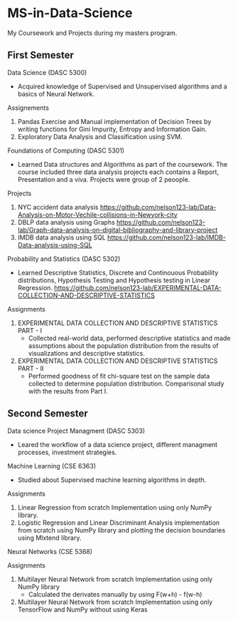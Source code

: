 # MS-in-Data-Science
My Coursework and Projects during my masters program.

## First Semester

Data Science (DASC 5300)
- Acquired knowledge of Supervised and Unsupervised algorithms and a basics of Neural Network.

Assignements
1) Pandas Exercise and Manual implementation of Decision Trees by writing functions for Gini Impurity, Entropy and Information Gain.
2) Exploratory Data Analysis and Classification using SVM.

Foundations of Computing (DASC 5301)
- Learned Data structures and Algorithms as part of the coursework. The course included three data analysis projects each contains a Report, Presentation and a viva. Projects were group of 2 peoople.

Projects
1) NYC accident data analysis https://github.com/nelson123-lab/Data-Analysis-on-Motor-Vechile-collisions-in-Newyork-city
3) DBLP data analysis using Graphs https://github.com/nelson123-lab/Graph-data-analysis-on-digital-bibliography-and-library-project
4) IMDB data analysis using SQL https://github.com/nelson123-lab/IMDB-Data-analysis-using-SQL

Probability and Statistics (DASC 5302)
- Learned Descriptive Statistics, Discrete and Continouous Probability distributions, Hypothesis Testing and Hypothesis testing in Linear Regression. https://github.com/nelson123-lab/EXPERIMENTAL-DATA-COLLECTION-AND-DESCRIPTIVE-STATISTICS

Assignments
1) EXPERIMENTAL DATA COLLECTION AND DESCRIPTIVE STATISTICS PART - I
    - Collected real-world data, performed descriptive statistics and made assumptions about the population distribution from the results of visualizations and               descriptive statistics.
3) EXPERIMENTAL DATA COLLECTION AND DESCRIPTIVE STATISTICS PART - II
    - Performed goodness of fit chi-square test on the sample data collected to determine population distribution. Comparisonal study with the results from Part I.
  
## Second Semester

Data science Project Managment (DASC 5303)
- Leared the workflow of a data science project, different managment processes, investment strategies.

Machine Learning (CSE 6363)
- Studied about Supervised machine learning algorithms in depth.

Assignments
1) Linear Regression from scratch Implementation using only NumPy library.
2) Logistic Regression and Linear Discriminant Analysis implementation from scratch using NumPy library and plotting the decision boundaries using Mlxtend library.

Neural Networks (CSE 5368)

Assignments
1) Multilayer Neural Network from scratch Implementation using only NumPy library
   - Calculated the derivates manually by using F(w+h) - f(w-h)
2) Multilayer Neural Network from scratch Implementation using only TensorFlow and NumPy without using Keras
